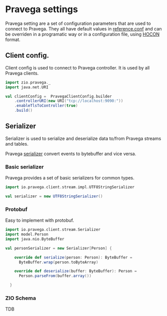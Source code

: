 # Pravega settings

Pravega setting are a set of configuration parameters that are used to connect to Pravega. They all have default values in [reference.conf](https://github.com/cheleb/zio-pravega/blob/master/src/main/resources/reference.conf) and can be overriden in a programatic way or in a configuration file, using [HOCON](https://lightbend.github.io/config/) format.

## Client config.

Client config is used to connect to Pravega controller. It is used by all Pravega clients.

```scala mdoc:silent
import zio.pravega._
import java.net.URI

val clientConfig =  PravegaClientConfig.builder
    .controllerURI(new URI("tcp://localhost:9090:"))
    .enableTlsToController(true)
    .build()
```

## Serializer

Serializer is used to serialize and deserialize data to/from Pravega streams and tables.

Pravega [serializer](https://cncf.pravega.io/docs/latest/javadoc/clients/io/pravega/client/stream/Serializer.html) convert events to bytebuffer and vice versa.

### Basic serializer

Pravega provides a set of basic serializers for common types.

```scala mdoc
import io.pravega.client.stream.impl.UTF8StringSerializer

val serializer = new UTF8StringSerializer()
```

### Protobuf 

Easy to implement with protobuf.

```scala
import io.pravega.client.stream.Serializer
import model.Person
import java.nio.ByteBuffer

val personSerializer = new Serializer[Person] {

    override def serialize(person: Person): ByteBuffer =
      ByteBuffer.wrap(person.toByteArray)

    override def deserialize(buffer: ByteBuffer): Person =
      Person.parseFrom(buffer.array())

  }
```

### ZIO Schema

TDB



